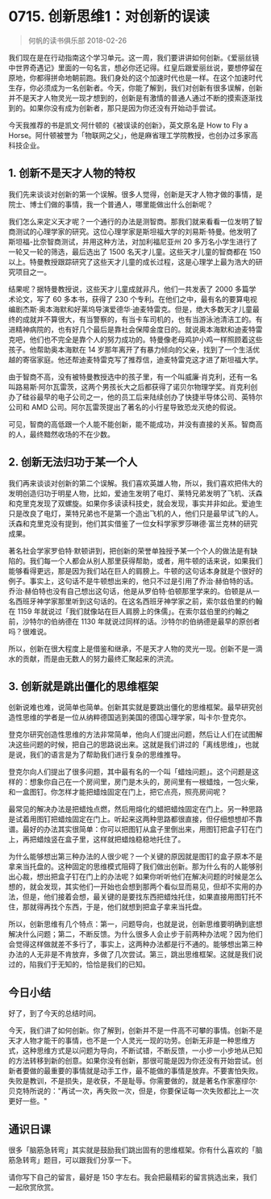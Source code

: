 # 0715. 创新思维1：对创新的误读
> 何帆的读书俱乐部
2018-02-26

我们现在是在行动指南这个学习单元。这一周，我们要讲讲如何创新。《爱丽丝镜中世界奇遇记》里面的一句名言，想必你还记得。红皇后跟爱丽丝说，要想停留在原地，你都得拼命地朝前跑。我们身处的这个加速时代也是一样。在这个加速时代生存，你必须成为一名创新者。今天，你能了解到，我们对创新有很多误解，创新并不是天才人物灵光一现才想到的，创新是有激情的普通人通过不断的摸索逐渐找到的。如果你没有成为创新者，那只是因为你还没有开始动手尝试。

今天我推荐的书是凯文·阿什顿的《被误读的创新》，英文原名是 How to Fly a Horse。阿什顿被誉为「物联网之父」，他是麻省理工学院教授，也创办过多家高科技企业。

## 1. 创新不是天才人物的特权
我们先来谈谈对创新的第一个误解。很多人觉得，创新是天才人物才做的事情，是院士、博士们做的事情，我一个普通人，哪里能做出什么创新呢？

我们怎么来定义天才呢？一个通行的办法是测智商。那我们就来看看一位发明了智商测试的心理学家的研究。这位心理学家是斯坦福大学的刘易斯·特曼。他发明了斯坦福-比奈智商测试，并用这种方法，对加利福尼亚州 20 多万名小学生进行了一轮又一轮的筛选，最后选出了 1500 名天才儿童。这些天才儿童的智商都在 150 以上。特曼教授跟踪研究了这些天才儿童的成长过程，这是心理学上最为浩大的研究项目之一。

结果呢？据特曼教授说，这些天才儿童成就非凡，他们一共发表了 2000 多篇学术论文，写了 60 多本书，获得了 230 个专利。在他们之中，最有名的要算电视编剧杰斯·奥本海默和好莱坞导演爱德华·迪麦特雷克。但是，绝大多数天才儿童最终的成就并不算很大，有当警察的，有当卡车司机的，也有当游泳池清洁工的。有进精神病院的，也有好几个最后是靠社会保障金度日的。就说奥本海默和迪麦特雷克吧，他们也不完全是靠个人的努力成功的。特曼像老母鸡护小鸡一样照顾着这些孩子。他帮助奥本海默在 14 岁那年离开了有暴力倾向的父亲，找到了一个生活优越的寄宿家庭。他还帮迪麦特雷克写了推荐信，迪麦特雷克这才进了斯坦福大学。

由于智商不高，没有被特曼教授选中的孩子里，有一个叫威廉·肖克利，还有一名叫路易斯·阿尔瓦雷茨，这两个男孩长大之后都获得了诺贝尔物理学奖。肖克利创办了硅谷最早的电子公司之一，他的员工后来陆续创办了快捷半导体公司、英特尔公司和 AMD 公司。阿尔瓦雷茨提出了著名的小行星导致恐龙灭绝的假说。

可见，智商的高低跟一个人能不能创新，能不能成功，并没有直接的关系。智商高的人，最终黯然收场的不在少数。

## 2. 创新无法归功于某一个人
我们再来谈谈对创新的第二个误解。我们喜欢英雄人物，所以，我们喜欢把伟大的发明创造归功于明星人物，比如，爱迪生发明了电灯、莱特兄弟发明了飞机、沃森和克里克发现了双螺旋。如果你多读读科技史，就会发现，事实并非如此。爱迪生只是改良了电灯，莱特兄弟也不是第一个造出飞机的人，他们只是最早试飞的人。沃森和克里克没有提到，他们其实借鉴了一位女科学家罗莎琳德·富兰克林的研究成果。

著名社会学家罗伯特·默顿讲到，把创新的荣誉单独授予某一个个人的做法是有缺陷的。我们每一个人都会从别人那里获得帮助，或者，用牛顿的话来说，如果我们能够看得更远，那是因为我们站在巨人的肩膀上。牛顿的这句话本身就是个很好的例子。事实上，这句话不是牛顿想出来的，他只不过是引用了乔治·赫伯特的话。乔治·赫伯特也没有自己想出这句话，他是从罗伯特·伯顿那里学来的。伯顿是从一名西班牙神学家那里听到这句话的。在这名西班牙神学家之前，索尔兹伯里的约翰在 1159 年就说过「我们就像站在巨人肩膀上的侏儒」。在索尔兹伯里的约翰之前，沙特尔的伯纳德在 1130 年就说过同样的话。沙特尔的伯纳德是最早的原创者吗？很难说。

所以，创新在很大程度上是借鉴和继承，不是天才人物的灵光一现。创新不是一滴水的贡献，而是由无数人的努力最终汇聚起来的洪流。

## 3. 创新就是跳出僵化的思维框架
创新说难也难，说简单也简单。创新其实就是要跳出僵化的思维框架。最早研究创造性思维的学者是一位从纳粹德国逃到美国的德国心理学家，叫卡尔·登克尔。

登克尔研究创造性思维的方法非常简单，他向人们提出问题，然后让人们在试图解决这些问题的时候，把自己的思路说出来。这就是我们讲过的「离线思维」，也就是说，我们的语言是为了帮助我们进行复杂的思维推导。

登克尔向人们提出了很多问题，其中最有名的一个叫「蜡烛问题」。这个问题是这样的：想象你自己在一个房间里，房门是木头的，房间里有一根蜡烛，一包火柴，和一盒图钉。你怎样才能把蜡烛固定在门上，把它点亮，照亮房间呢？

最常见的解决办法是把蜡烛点燃，然后用熔化的蜡把蜡烛固定在门上。另一种思路是试着用图钉把蜡烛固定在门上。听起来这两种思路都很直接，但仔细想想却不靠谱。最好的办法其实很简单：你可以把图钉从盒子里倒出来，用图钉把盒子钉在门上，再把蜡烛竖在盒子里，这样就把蜡烛稳稳地托住了。

为什么能够想出第三种办法的人很少呢？一个关键的原因就是图钉的盒子原本不是拿来当托盘的。这种固定的思维模式阻碍了我们做出创新。那为什么有的人能够别出心裁，想出把盒子钉在门上的办法呢？如果你听听他们在解决问题的时候是怎么想的，就会发现，其实他们一开始也会想到那两个看似显而易见，但却不实用的办法，但是，他们接着会想，最关键的是要找东西把蜡烛托住，如果直接用图钉托不住，那就得再找个东西，于是，他们就想到把盒子拿来当托盘。

所以，创新思维有几个特点：第一，问题导向，也就是说，创新思维要明确到底想解决什么问题；第二，不断反馈。为什么很多人会止步于前两种办法呢？因为他们会觉得这样做就差不多行了，事实上，这两种办法都是行不通的。能够想出第三种办法的人无非是不肯放弃，多做了几次尝试。第三，跳出思维框架。这就是我们说过的，陷我们于无知的，恰恰是我们的已知。

## 今日小结
好了，到了今天的总结时间。

今天，我们讲了如何创新。你了解到，创新并不是一件高不可攀的事情。创新不是天才人物才能干的事情，也不是一个人灵光一现的功劳。创新无非是一种思维方式，这种思维方式是以问题为导向，不断试错，不断反馈，一小步一小步地从已知的方法转移到新的创意。如果你没有创新，那很可能是因为你还没有开始尝试。创新者要做的最重要的事情就是动手工作，最不能做的事情是放弃。不要害怕失败。失败是教训，不是损失，是收获，不是耻辱。你需要做的，就是著名作家塞缪尔·贝克特所说的："再试一次，再失败一次，但是，你要保证每一次失败都比上一次更好一些。"

## 通识日课
很多「脑筋急转弯」其实就是鼓励我们跳出固有的思维框架。你有什么喜欢的「脑筋急转弯」题目，可以跟我们分享一下。

请你写下自己的留言，最好是 150 字左右。我会把最精彩的留言挑选出来，我们一起欣赏欣赏。


